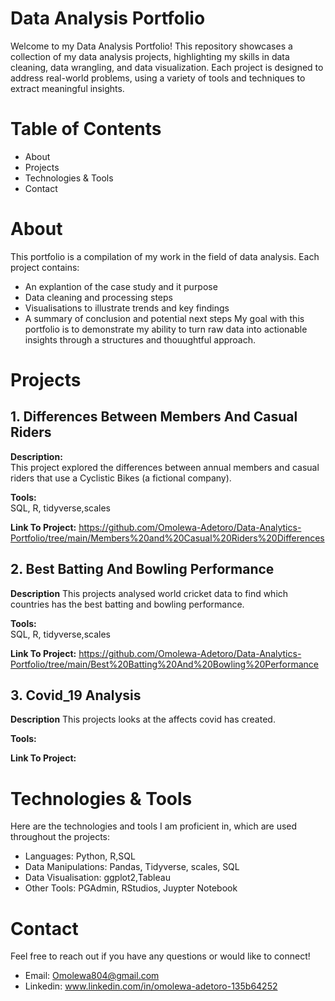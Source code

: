 # Data Analysis Portfolio
Welcome to my Data Analysis Portfolio! This repository showcases a collection of my data analysis projects, highlighting my skills in data cleaning, data wrangling, and data visualization. Each project is designed to address real-world problems, using a variety of tools and techniques to extract meaningful insights.

# Table of Contents
* About
* Projects
* Technologies & Tools
* Contact

 # About
 This portfolio is a compilation of my work in the field of data analysis. Each project contains:
 * An explantion of the case study and it purpose
 * Data cleaning and processing steps
 * Visualisations to illustrate trends and key findings
 * A summary of conclusion and potential next steps
My goal with this portfolio is to demonstrate my ability to turn raw data into actionable insights through a structures and thouughtful approach.

# Projects
## 1. Differences Between Members And Casual Riders
 **Description:**  
 This project explored the differences between annual members and casual riders that use a Cyclistic Bikes (a fictional company).  

 **Tools:**  
 SQL, R, tidyverse,scales

 **Link To Project:**  https://github.com/Omolewa-Adetoro/Data-Analytics-Portfolio/tree/main/Members%20and%20Casual%20Riders%20Differences

  ## 2. Best Batting And Bowling Performance
 **Description**
 This projects analysed world cricket data to find which countries has the best batting and bowling performance.

  **Tools:**  
 SQL, R, tidyverse,scales

 **Link To Project:** https://github.com/Omolewa-Adetoro/Data-Analytics-Portfolio/tree/main/Best%20Batting%20And%20Bowling%20Performance 

   ## 3. Covid_19 Analysis
 **Description**
 This projects looks at the affects covid has created.

  **Tools:**  
 

 **Link To Project:** 

# Technologies & Tools
Here are the technologies and tools I am proficient in, which are used throughout the projects:
* Languages: Python, R,SQL
* Data Manipulations: Pandas, Tidyverse, scales, SQL
* Data Visualisation: ggplot2,Tableau
* Other Tools: PGAdmin, RStudios, Juypter Notebook

# Contact
Feel free to reach out if you have any questions or would like to connect!
* Email: Omolewa804@gmail.com
* Linkedin: www.linkedin.com/in/omolewa-adetoro-135b64252
